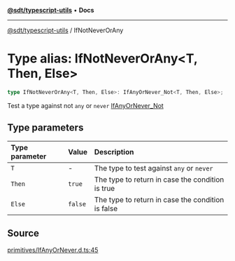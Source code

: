 [**@sdt/typescript-utils**](../README.md) • **Docs**

***

[@sdt/typescript-utils](../globals.md) / IfNotNeverOrAny

# Type alias: IfNotNeverOrAny\<T, Then, Else\>

```ts
type IfNotNeverOrAny<T, Then, Else>: IfAnyOrNever_Not<T, Then, Else>;
```

Test a type against not `any` or `never`
[IfAnyOrNever_Not](IfAnyOrNever_Not.md)

## Type parameters

| Type parameter | Value | Description |
| :------ | :------ | :------ |
| `T` | - | The type to test against `any` or `never` |
| `Then` | `true` | The type to return in case the condition is true |
| `Else` | `false` | The type to return in case the condition is false |

## Source

[primitives/IfAnyOrNever.d.ts:45](https://github.com/sylvaindethier/typescript-utils/blob/c2db051f7ef7ff24cba2e92cfd5e891000492922/types/primitives/IfAnyOrNever.d.ts#L45)
